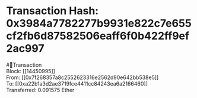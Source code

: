 
Transaction Hash: 0x3984a7782277b9931e822c7e655cf2fb6d87582506eaff6f0b422ff9ef2ac997
====================================================================================
  
#💸Transaction  
Block: [[14450995]]  
From: [[0x7f268357a8c2552623316e2562d90e642bb538e5]]  
To: [[0xa22b1a3d2ae3719fce4411cc84243ea6a2166460]]  
Transferred: 0.091575 Ether